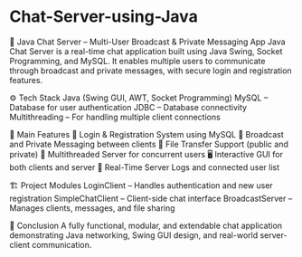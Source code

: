 # Chat-Server-using-Java

💬 Java Chat Server – Multi-User Broadcast & Private Messaging App
Java Chat Server is a real-time chat application built using Java Swing, Socket Programming, and MySQL.
It enables multiple users to communicate through broadcast and private messages, with secure login and registration features.

⚙️ Tech Stack
Java (Swing GUI, AWT, Socket Programming)
MySQL – Database for user authentication
JDBC – Database connectivity
Multithreading – For handling multiple client connections

🧩 Main Features
🔐 Login & Registration System using MySQL
💬 Broadcast and Private Messaging between clients
📁 File Transfer Support (public and private)
🧠 Multithreaded Server for concurrent users
🖥️ Interactive GUI for both clients and server
📜 Real-Time Server Logs and connected user list

🏗️ Project Modules
LoginClient – Handles authentication and new user registration
SimpleChatClient – Client-side chat interface
BroadcastServer – Manages clients, messages, and file sharing

🎯 Conclusion
A fully functional, modular, and extendable chat application demonstrating Java networking, Swing GUI design, and real-world server-client communication.
